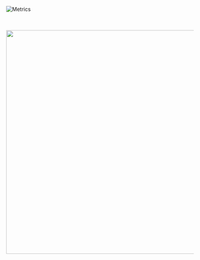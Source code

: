 ![Metrics](https://metrics.lecoq.io/radum)

<div align="centerz">
	<br>
	<br>
	<img src="https://i.imgur.com/aKD0Nn1.png" width="800" height="600">
	<br>
	<br>
</div>

<!--
**radum/radum** is a ✨ _special_ ✨ repository because its `README.md` (this file) appears on your GitHub profile.

Here are some ideas to get you started:

- 🔭 I’m currently working on ...
- 🌱 I’m currently learning ...
- 👯 I’m looking to collaborate on ...
- 🤔 I’m looking for help with ...
- 💬 Ask me about ...
- 📫 How to reach me: ...
- 😄 Pronouns: ...
- ⚡ Fun fact: ...
-->
